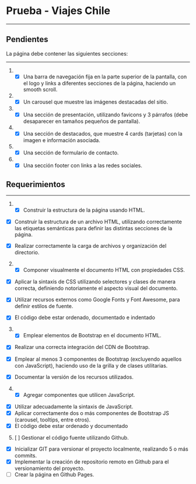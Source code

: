 # Prueba - Viajes Chile

---

## Pendientes
La página debe contener las siguientes secciones:

---

1. - [X] Una barra de navegación fija en la parte superior de la pantalla, con el logo y links a diferentes secciones de la página, haciendo un smooth scroll.

2. - [X] Un carousel que muestre las imágenes destacadas del sitio.

3. - [X] Una sección de presentación, utilizando favicons y 3 párrafos (debe desaparecer en tamaños pequeños de pantalla).

4. - [X] Una sección de destacados, que muestre 4 cards (tarjetas) con la imagen e información asociada.

5. - [X] Una sección de formulario de contacto.

6. - [X] Una sección footer con links a las redes sociales.

## Requerimientos

---

1. - [X] Construir la estructura de la página usando HTML.

+ [X] Construir la estructura de un archivo HTML, utilizando correctamente las
etiquetas semánticas para definir las distintas secciones de la página.

+ [X] Realizar correctamente la carga de archivos y organización del directorio.

2. - [X] Componer visualmente el documento HTML con propiedades CSS.

+ [X] Aplicar la sintaxis de CSS utilizando selectores y clases de manera correcta,
definiendo notoriamente el aspecto visual del documento.

+ [X] Utilizar recursos externos como Google Fonts y Font Awesome, para definir
estilos de fuente.

+ [X] El código debe estar ordenado, documentado e indentado

3. - [X] Emplear elementos de Bootstrap en el documento HTML.

+ [X] Realizar una correcta integración del CDN de Bootstrap.
+ [X] Emplear al menos 3 componentes de Bootstrap (excluyendo aquellos con
JavaScript), haciendo uso de la grilla y de clases utilitarias.
+ [X] Documentar la versión de los recursos utilizados.


4. - [X] Agregar componentes que utilicen JavaScript.

+ [X] Utilizar adecuadamente la sintaxis de JavaScript.
+ [X] Aplicar correctamente dos o más componentes de Bootstrap JS (carousel, tooltips, entre otros).
+ [X] El código debe estar ordenado y documentado

5. [ ]  Gestionar el código fuente utilizando Github.

+ [X] Inicializar GIT para versionar el proyecto localmente, realizando 5 o más commits.
+ [X] Implementar la creación de repositorio remoto en Github para el versionamiento del proyecto.
+ [ ] Crear la página en Github Pages.
